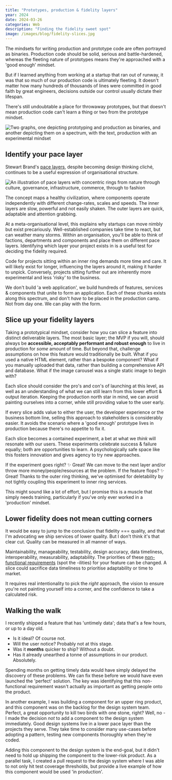 ```yaml
---
title: "Prototypes, production & fidelity layers"
year: 2024
date: 2024-03-26
categories: Web
description: "Finding the fidelity sweet spot"
image: /images/blog/fidelity-slices.jpg
---
```


The mindsets for writing production and prototype code are often portrayed as binaries. Production code should be solid, serious and battle-hardened, whereas the fleeting nature of prototypes means they're approached with a 'good enough' mindset.

But if I learned anything from working at a startup that ran out of runway, it was that so much of our production code is ultimately fleeting. It doesn't matter how many hundreds of thousands of lines were committed in good faith by great engineers, decisions outside our control usually dictate their lifespan.

There's still undoubtable a place for throwaway prototypes, but that doesn't mean production code can't learn a thing or two from the prototype mindset.

![Two graphs, one depicting prototyping and production as binaries, and another depicting them on a spectrum, with the text, production with an experimental mindset](/images/blog/fidelity-slices.jpg)

## Identify your pace layer

Stewart Brand's [pace layers](https://doi.org/10.21428/7f2e5f08), despite becoming design thinking cliché, continues to be a useful expression of organisational structure.

![An illustration of pace layers with concentric rings from nature through culture, governance, infrastructure, commerce, through to fashion](/images/blog/pace-layers.webp)

The concept maps a healthy civilization, where components operate independently with different change-rates, scales and speeds. The inner layers are slow, powerful and not easily shaken. The outer layers are quick, adaptable and attention grabbing.

At a meta-organisational level, this explains why startups can move nimbly but exist precariously. Well-established companies take time to react, but can weather many storms. Within an organisation, you'll be able to think of factions, departments and components and place them on different pace layers. Identifying which layer your project exists in is a useful test for deciding the fidelity required.

Code for projects sitting within an inner ring demands more time and care. It will likely exist for longer, influencing the layers around it, making it harder to unpick. Conversely, projects sitting further out are inherently more experimental and less 'risky' to the business.

We don't build 'a web application', we build hundreds of features, services & components that unite to form an application. Each of these chunks exists along this spectrum, and don't *have* to be placed in the production camp. Not from day one. We can play with the form.

## Slice up your fidelity layers

Taking a prototypical mindset, consider how you can slice a feature into distinct deliverable layers. The most basic layer; the MVP if you will, should always be **accessible, acceptably performant and robust enough** to live in production for *some* amount of time. But beyond that, challenge assumptions on how this feature would traditionally be built. What if you used a native HTML element, rather than a bespoke component? What if you manually uploaded that data, rather than building a comprehensive API and database. What if the image carousel was a single static image to begin with?

Each slice should consider the pro's and con's of launching at this level, as well as an understanding of what we can still learn from this lower effort & output iteration. Keeping the production north star in mind, we can avoid painting ourselves into a corner, while still providing value to the user early.

If every slice adds value to either the user, the developer experience or the business bottom line, selling this approach to stakeholders is considerably easier. It avoids the scenario where a 'good enough' prototype lives in production because there's no appetite to fix it.

Each slice becomes a contained experiment, a bet at what we _think_ will resonate with our users. These experiments celebrate success & failure equally; both are opportunities to learn. A psychologically safe space like this fosters innovation and gives agency to try new approaches.

If the experiment goes right? ✨ Great! We can move to the next layer and/or throw more money/people/resources at the problem. If the feature flops? ✨ Great! Thanks to the outer ring thinking, we've optimised for deletability by not tightly coupling this experiment to inner ring services.

This might sound like a lot of effort, but I promise this is a muscle that simply needs training, particularly if you've only ever worked in a 'production' mindset.

## Lower fidelity does not mean cutting corners

It would be easy to jump to the conclusion that fidelity === quality, and that I'm advocating we ship services of lower quality. But I don't think it's that clear cut. Quality can be measured in all manner of ways.

Maintainability, manageability, testability, design accuracy, data timeliness, interoperability, measurability, adaptability. The priorities of these [non-functional requirements](/blog/prioritising-requirements/) (spot the -ilities) for your feature can be changed. A slice could sacrifice data timeliness to prioritise adaptability or time to market.

It requires real intentionality to pick the *right* approach, the vision to ensure you're not painting yourself into a corner, and the confidence to take a calculated risk.

## Walking the walk

I recently shipped a feature that has 'untimely data'; data that's a few hours, or up to a day old.

- Is it ideal? Of course not.
- Will the user notice? Probably not at this stage.
- Was it **months** quicker to ship? Without a doubt.
- Has it already unearthed a tonne of assumptions in our product. Absolutely.

Spending months on getting timely data would have simply delayed the discovery of these problems. We can fix these before we would have even launched the 'perfect' solution. The key was identifying that this non-functional requirement wasn't actually as important as getting people onto the product.

In another example, I was building a component for an upper ring product, and this component was on the backlog for the design system team. Perfect, a great opportunity to kill two birds with one stone, right? Well, no - I made the decision *not* to add a component to the design system immediately. Good design systems live in a lower pace layer than the projects they serve. They take time to consider many use-cases before adopting a pattern, testing new components thoroughly when they're coded.

Adding this component to the design system is the end-goal, but it didn't need to hold up shipping the component to the lower-risk product. As a parallel task, I created a pull request to the design system where I was able to not only hit test coverage thresholds, but provide a live example of how this component would be used 'in production'.
